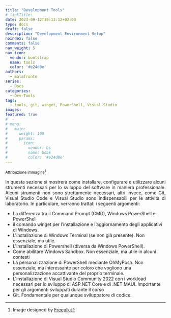 ```yaml
---
title: "Development Tools"
# linkTitle:
date: 2023-09-12T19:13:12+02:00
type: docs
draft: false
description: "Development Environment Setup"
noindex: false
comments: false
nav_weight: 5
nav_icon:
  vendor: bootstrap
  name: tools
  color: '#e24d0e'
authors:
  - malafronte
series:
  - Docs
categories:
  - Dev-Tools
tags:
  - tools, git, winget, PowerShell, Visual-Studio
images:
featured: true
#  - 
# menu:
#   main:
#     weight: 100
#     params:
#       icon:
#         vendor: bs
#         name: book
#         color: '#e24d0e'
---
```

<style>p {text-align: justify}</style>
<sub>Attribuzione immagine[^1]</sub>
[^1]:Image designed by [Freepik](http://www.freepik.com)

In questa sezione si mostrerà come installare, configurare e utilizzare alcuni strumenti necessari per lo sviluppo del software in maniera professionale. Alcuni strumenti non sono strettamente necessari, altri invece, come Git, Visual Studio Code e Visual Studio sono indispensabili per le attività di laboratorio. In particolare, verranno trattati i seguenti argomenti:

* La differenza tra il Command Prompt (CMD), Windows PowerShell e PowerShell
* il comando winget per l’installazione e l’aggiornamento degli applicativi di Windows.
* L'installazione di Windows Terminal (se non già presente). Non essenziale, ma utile.
* L'installazione di Powershell (diversa da Windows PowerShell).
* Come abilitare Windows Sandbox. Non essenziale, ma utile in alcuni contesti
* La personalizzazione di PowerShell mediante OhMyPosh. Non essenziale, ma interessante per coloro che vogliono una personalizzazione accattivante del proprio terminale.
* L'installazione di Visual Studio Community 2022 con i workload necessari per lo sviluppo di ASP.NET Core e di .NET MAUI. Importante per gli argomenti sviluppati durante il corso
* Git. Fondamentale per qualunque sviluppatore di codice.
